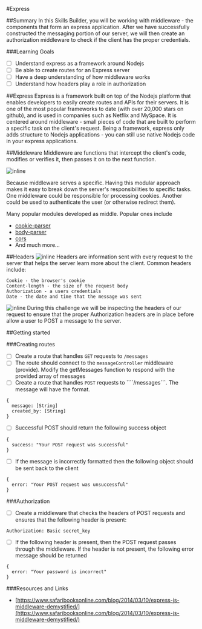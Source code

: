 #Express

##Summary
In this Skills Builder, you will be working with middleware - the components that form an express application. After we have successfully constructed the messaging portion of our server, we will then create an authorization middleware to check if the client has the proper credentials.

###Learning Goals
- [ ] Understand express as a framework around Nodejs
- [ ] Be able to create routes for an Express server
- [ ] Have a deep understanding of how middleware works
- [ ] Understand how headers play a role in authorization

##Express
Express is a framework built on top of the Nodejs platform that enables developers to easily create routes and APIs for their servers. It is one of the most popular frameworks to date (with over 20,000 stars on github), and is used in companies such as Netflix and MySpace. It is centered around middleware - small pieces of code that are built to perform a specific task on the client's request. Being a framework, express only adds structure to Nodejs applications - you can still use native Nodejs code in your express applications.

##Middleware
Middleware are functions that intercept the client's code, modifies or verifies it, then passes it on to the next function.

![inline](http://media.developeriq.in/images/nodeexpress_2_9_2015_1.png)

Because middleware serves a specific. Having this modular approach makes it easy to break down the server's responsibilities to specific tasks. One middleware could be responsible for processing cookies. Another could be used to authenticate the user (or otherwise redirect them).

Many popular modules developed as middle. Popular ones include

- [cookie-parser](https://github.com/expressjs/cookie-parser)
- [body-parser](https://github.com/expressjs/body-parser)
- [cors](https://github.com/expressjs/cors)
- And much more...

##Headers
![inline](https://docs.trafficserver.apache.org/en/4.0.x/_images/http_header_struct.jpg)
Headers are information sent with every request to the server that helps the server learn more about the client. Common headers include:
````
Cookie - the browser's cookie
Content-length - the size of the request body
Authorization - a users credentials
Date - the date and time that the message was sent
````

![inline](https://www.dropbox.com/s/nftf9cv38ju5g3n/Screenshot%202015-10-27%2010.43.54.png?dl=1)
During this challenge we will be inspecting the headers of our request to ensure that the proper Authorization headers are in place before allow a user to POST a message to the server.

##Getting started

###Creating routes
- [ ] Create a route that handles ```GET``` requests to ```/messages```
- [ ] The route should connect to the ```messageController``` middleware (provide). Modify the getMessages function to respond with the provided array of messages
- [ ] Create a route that handles ```POST``` requests to ````/messages```. The message will have the format.
````
{
  message: [String]
  created_by: [String]
}
````
- [ ] Successful POST should return the following success object
````
{
  success: "Your POST request was successful"
}
````
- [ ] If the message is incorrectly formatted then the following object should be sent back to the client
````
{
  error: "Your POST request was unsuccessful"
}
````

###Authorization
- [ ] Create a middleware that checks the headers of POST requests and ensures that the following header is present:
````
Authorization: Basic secret_key
````
- [ ] If the following header is present, then the POST request passes through the middleware. If the header is not present, the following error message should be returned
````
{
  error: "Your password is incorrect"
}
````

###Resources and Links
- [https://www.safaribooksonline.com/blog/2014/03/10/express-js-middleware-demystified/](https://www.safaribooksonline.com/blog/2014/03/10/express-js-middleware-demystified/)